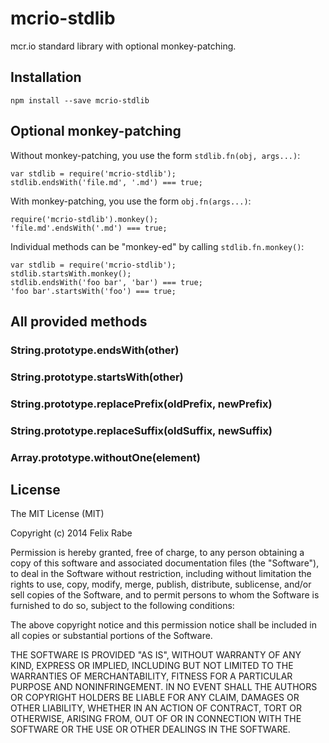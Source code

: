 mcrio-stdlib
============

mcr.io standard library with optional monkey-patching.


Installation
------------

    npm install --save mcrio-stdlib


Optional monkey-patching
------------------------

Without monkey-patching, you use the form `stdlib.fn(obj, args...)`:

    var stdlib = require('mcrio-stdlib');
    stdlib.endsWith('file.md', '.md') === true;

With monkey-patching, you use the form `obj.fn(args...)`:

    require('mcrio-stdlib').monkey();
    'file.md'.endsWith('.md') === true;

Individual methods can be "monkey-ed" by calling `stdlib.fn.monkey()`:

    var stdlib = require('mcrio-stdlib');
    stdlib.startsWith.monkey();
    stdlib.endsWith('foo bar', 'bar') === true;
    'foo bar'.startsWith('foo') === true;


All provided methods
--------------------

### String.prototype.endsWith(other)

### String.prototype.startsWith(other)

### String.prototype.replacePrefix(oldPrefix, newPrefix)

### String.prototype.replaceSuffix(oldSuffix, newSuffix)

### Array.prototype.withoutOne(element)


License
-------

The MIT License (MIT)

Copyright (c) 2014 Felix Rabe

Permission is hereby granted, free of charge, to any person obtaining a copy
of this software and associated documentation files (the "Software"), to deal
in the Software without restriction, including without limitation the rights
to use, copy, modify, merge, publish, distribute, sublicense, and/or sell
copies of the Software, and to permit persons to whom the Software is
furnished to do so, subject to the following conditions:

The above copyright notice and this permission notice shall be included in
all copies or substantial portions of the Software.

THE SOFTWARE IS PROVIDED "AS IS", WITHOUT WARRANTY OF ANY KIND, EXPRESS OR
IMPLIED, INCLUDING BUT NOT LIMITED TO THE WARRANTIES OF MERCHANTABILITY,
FITNESS FOR A PARTICULAR PURPOSE AND NONINFRINGEMENT. IN NO EVENT SHALL THE
AUTHORS OR COPYRIGHT HOLDERS BE LIABLE FOR ANY CLAIM, DAMAGES OR OTHER
LIABILITY, WHETHER IN AN ACTION OF CONTRACT, TORT OR OTHERWISE, ARISING FROM,
OUT OF OR IN CONNECTION WITH THE SOFTWARE OR THE USE OR OTHER DEALINGS IN
THE SOFTWARE.
